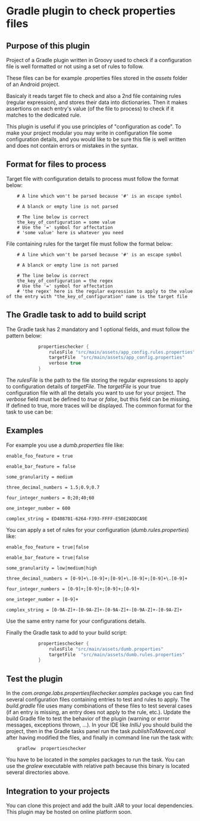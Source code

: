 # Gradle plugin to check properties files

## Purpose of this plugin

Project of a Gradle plugin written in Groovy used to check if a configuration file is well formatted or not using a set of rules to follow.

These files can be for example .properties files stored in the _assets_ folder of an Android project.

Basicaly it reads target file to check and also a 2nd file containing rules (regular expression), and stores their data into dictionaries.
Then it makes assertions on each entry's value (of the file to process) to check if it matches to the dedicated rule.  

This plugin is useful if you use principles of "configuration as code".
To make your project modular you may write in configuration file some configuration details, and you would like to be sure this file is well written and does not contain errors or mistakes in the syntax.  

## Format for files to process

Target file with configuration details to process must follow the format below:
```
	# A line which won't be parsed because '#' is an escape symbol

	# A blanck or empty line is not parsed

	# The line below is correct
	the_key_of_configuration = some value
	# Use the '=' symbol for affectation
	# 'some value' here is whatever you need
```

File containing rules for the target file must follow the format below:
```
	# A line which won't be parsed because '#' is an escape symbol

	# A blanck or empty line is not parsed

	# The line below is correct
	the_key_of_configuration = the regex
	# Use the '=' symbol for affectation
	# 'the regex' here is the regular expression to apply to the value of the entry with "the_key_of_configuration" name is the target file
```

## The Gradle task to add to build script

The Gradle task has 2 mandatory and 1 optional fields, and must follow the pattern below:
```groovy
            propertieschecker {
                rulesFile "src/main/assets/app_config.rules.properties"
                targetFile  "src/main/assets/app_config.properties"
                verbose true
            }
```

The _rulesFile_ is the path to the file storing the regular expressions to apply to configuration details of _targetFile_.
The _targetFile_ is your true configuration file with all the details you want to use for your project.
The _verbose_ field must be defined to _true_ or _false_, but this field can be missing. If defined to true, more traces will be displayed.
The common format for the task to use can be:


## Examples

For example you use a _dumb.properties_ file like:
```
enable_foo_feature = true

enable_bar_feature = false

some_granularity = medium

three_decimal_numbers = 1.5;0.9;0.7

four_integer_numbers = 0;20;40;60

one_integer_number = 600

complex_string = ED408701-6264-F393-FFFF-E50E24DDCA9E
````

You can apply a set of rules for your configuration (_dumb.rules.properties_) like:
```
enable_foo_feature = true|false

enable_bar_feature = true|false

some_granularity = low|medium|high

three_decimal_numbers = [0-9]+\.[0-9]+;[0-9]+\.[0-9]+;[0-9]+\.[0-9]+

four_integer_numbers = [0-9]+;[0-9]+;[0-9]+;[0-9]+

one_integer_number = [0-9]+

complex_string = [0-9A-Z]+-[0-9A-Z]+-[0-9A-Z]+-[0-9A-Z]+-[0-9A-Z]+
```

Use the same entry name for your configurations details.

Finally the Gradle task to add to your build script:

```groovy
            propertieschecker {
                rulesFile "src/main/assets/dumb.properties"
                targetFile  "src/main/assets/dumb.rules.properties"
            }
```

## Test the plugin

In the _com.orange.labs.propertiesfilechecker.samples_ package you can find several configuration files containing entries to test and rules to apply.
The _build.gradle_ file uses many combinations of these files to test several cases (if an entry is missing, an entry does not apply to the rule, etc.).
Update the build Gradle file to test the behavior of the plugin (warning or error messages, exceptions thrown, ...).
In your IDE like _InlliJ_ you should build the project, then in the Gradle tasks panel run the task _publishToMavenLocal_ after having modified the files, and finally in command line run the task with:
```shell
	gradlew  propertieschecker 
```
You have to be located in the _samples_ packages to run the task. You can use the _gralew_ executable with relative path because this binary is located several directories above.

## Integration to your projects

You can clone this project and add the built JAR to your local dependencies.
This plugin may be hosted on online platform soon.


